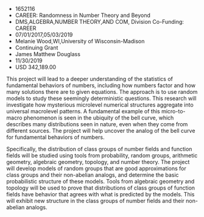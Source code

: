 
* 1652116
* CAREER: Randomness in Number Theory and Beyond
* DMS,ALGEBRA,NUMBER THEORY,AND COM, Division Co-Funding: CAREER
* 07/01/2017,05/03/2019
* Melanie Wood,WI,University of Wisconsin-Madison
* Continuing Grant
* James Matthew Douglass
* 11/30/2019
* USD 342,189.00

This project will lead to a deeper understanding of the statistics of
fundamental behaviors of numbers, including how numbers factor and how many
solutions there are to given equations. The approach is to use random models to
study these seemingly deterministic questions. This research will investigate
how mysterious microlevel numerical structures aggregate into universal
macrolevel patterns. A fundamental example of this micro-to-macro phenomenon is
seen in the ubiquity of the bell curve, which describes many distributions seen
in nature, even when they come from different sources. The project will help
uncover the analog of the bell curve for fundamental behaviors of numbers.

Specifically, the distribution of class groups of number fields and function
fields will be studied using tools from probability, random groups, arithmetic
geometry, algebraic geometry, topology, and number theory. The project will
develop models of random groups that are good approximations for class groups
and their non-abelian analogs, and determine the basic probabilistic structure
of these models. Tools from algebraic geometry and topology will be used to
prove that distributions of class groups of function fields have behavior that
agrees with what is predicted by the models. This will exhibit new structure in
the class groups of number fields and their non-abelian analogs.
